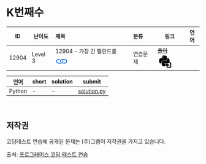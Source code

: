 # K번째수

| ID    | 난이도  | 제목                                                                                                                  | 분류     | 링크                                                                                                                                 | 언어 |
| ----- | ------- | :-------------------------------------------------------------------------------------------------------------------- | :------- | ------------------------------------------------------------------------------------------------------------------------------------ | ---- |
| 12904 | Level 3 | 12904 - 가장 긴 팰린드롬 [![문제](/assets/link.svg)](https://school.programmers.co.kr/learn/courses/30/lessons/12904) | 연습문제 | [~~풀이~~](/solutions/가장%20긴%20팰린드롬/README.md) [![python3](/assets/python3.svg)](/solutions/가장%20긴%20팰린드롬/solution.py) |      | [![python3](/assets/python3.svg)](solution.py) |

| 언어   | short | solution | submit                     |
| ------ | ----- | -------- | -------------------------- |
| Python | -     | -        | [solution.py](solution.py) |

<br>

## 저작권

코딩테스트 연습에 공개된 문제는 (주)그렙이 저작권을 가지고 있습니다.

출처: [프로그래머스 코딩 테스트 연습](https://programmers.co.kr/learn/challenges)
